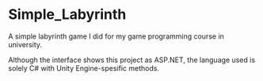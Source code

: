 # Simple_Labyrinth
A simple labyrinth game I did for my game programming course in university.

Although the interface shows this project as ASP.NET, the language used is solely C# with Unity Engine-spesific methods.  
